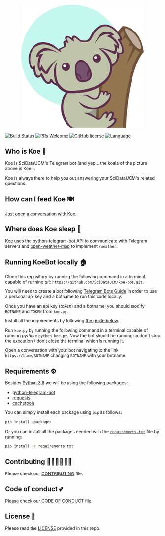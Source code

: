 <p align="center">
  <img alt="Koe!" src="koe.png" width="400" height="400">
</p>

[![Build Status](https://travis-ci.org/SciDataUCM/koe-bot.svg?branch=master)](https://travis-ci.org/SciDataUCM/koe-bot)
[![PRs Welcome](https://img.shields.io/badge/PRs-welcome-brightgreen.svg?style=flat-square)](http://makeapullrequest.com)
[![GitHub license](https://img.shields.io/github/license/SciDataUCM/koe-bot.svg)](https://github.com/SciDataUCM/koe-bot/blob/master/LICENSE)
[![Language](https://img.shields.io/badge/language-python-blue.svg)](https://www.python.org/)



## Who is Koe 🐨

Koe is SciDataUCM's Telegram bot (and yep... the koala of the picture above is Koe!).

Koe is always there to help you out answering your SciDataUCM's related questions.

## How can I feed Koe 🍽	

Just [open a conversation with Koe](https://t.me/KoeBot).

## Where does Koe sleep 🛌

Koe uses the [python-telegram-bot API](https://python-telegram-bot.org/) to communicate with Telegram servers and [open-weather-map](https://openweathermap.org/) to implement `/weather`.

## Running KoeBot locally 🏠

Clone this repository by running the following command in a terminal capable of running _git_: `https://github.com/SciDataUCM/koe-bot.git`.


You will need to create a bot following [Telegram Bots Guide](https://core.telegram.org/bots) in order to use a personal api key and a botname to run this code locally.

Once you have an api key (_token_) and a botname, you should modify `BOTNAME` and `TOKEN` from `koe.py`.

Install all the requirements by following [the guide below](https://github.com/SciDataUCM/koe-bot#requirements-%EF%B8%8F).

Run `koe.py` by running the following command in a terminal capable of running _python_: `python koe.py`. Now the bot should be running so don't stop the execution / don't close the terminal which is running it.

Open a conversation with your bot navigating to the link `https://t.me/BOTNAME` changing `BOTNAME` with your botname.

## Requirements ⚙️

Besides [Python 3.6](https://www.python.org/downloads/) we will be using the following packages:

* [python-telegram-bot](https://python-telegram-bot.org/)
* [requests](http://docs.python-requests.org/en/master/)
* [cachetools](https://cachetools.readthedocs.io/en/latest/)

You can simply install each package using `pip` as follows:
```bash
pip install <package>
```

Or you can install all the packages needed with the [`requirements.txt`](requirements.txt) file by running:
```bash
pip install -r requirements.txt
```

## Contributing 👩🏽‍💻👨🏻‍💻

Please check our [CONTRIBUTING](CONTRIBUTING.md) file.

## Code of conduct 💕

Please check our [CODE OF CONDUCT](https://github.com/SciDataUCM/documentation/blob/master/CODE_OF_CONDUCT.md) file.

## License 📄

Please read the [LICENSE](LICENSE) provided in this repo.
